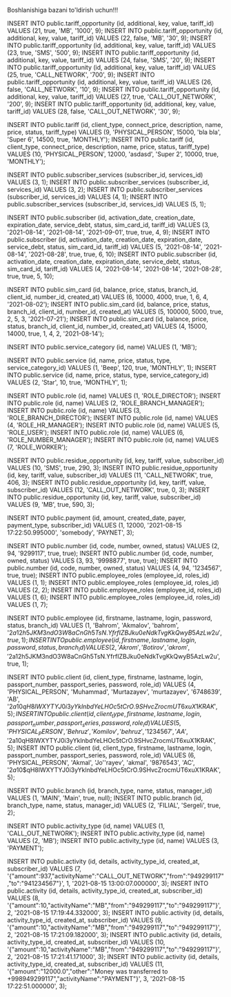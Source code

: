 Boshlanishiga bazani to'ldirish uchun!!!


INSERT INTO public.tariff_opportunity (id, additional, key, value, tariff_id) VALUES (21, true, 'MB', '1000', 9);
INSERT INTO public.tariff_opportunity (id, additional, key, value, tariff_id) VALUES (22, false, 'MB', '30', 9);
INSERT INTO public.tariff_opportunity (id, additional, key, value, tariff_id) VALUES (23, true, 'SMS', '500', 9);
INSERT INTO public.tariff_opportunity (id, additional, key, value, tariff_id) VALUES (24, false, 'SMS', '20', 9);
INSERT INTO public.tariff_opportunity (id, additional, key, value, tariff_id) VALUES (25, true, 'CALL_NETWORK', '700', 9);
INSERT INTO public.tariff_opportunity (id, additional, key, value, tariff_id) VALUES (26, false, 'CALL_NETWORK', '10', 9);
INSERT INTO public.tariff_opportunity (id, additional, key, value, tariff_id) VALUES (27, true, 'CALL_OUT_NETWORK', '200', 9);
INSERT INTO public.tariff_opportunity (id, additional, key, value, tariff_id) VALUES (28, false, 'CALL_OUT_NETWORK', '30', 9);

INSERT INTO public.tariff (id, client_type, connect_price, description, name, price, status, tariff_type) VALUES (9, 'PHYSICAL_PERSON', 15000, 'bla bla', 'Super 6', 14500, true, 'MONTHLY');
INSERT INTO public.tariff (id, client_type, connect_price, description, name, price, status, tariff_type) VALUES (10, 'PHYSICAL_PERSON', 12000, 'asdasd', 'Super 2', 10000, true, 'MONTHLY');

INSERT INTO public.subscriber_services (subscriber_id, services_id) VALUES (3, 1);
INSERT INTO public.subscriber_services (subscriber_id, services_id) VALUES (3, 2);
INSERT INTO public.subscriber_services (subscriber_id, services_id) VALUES (4, 1);
INSERT INTO public.subscriber_services (subscriber_id, services_id) VALUES (5, 1);

INSERT INTO public.subscriber (id, activation_date, creation_date, expiration_date, service_debt, status, sim_card_id, tariff_id) VALUES (3, '2021-08-14', '2021-08-14', '2021-09-01', true, true, 4, 9);
INSERT INTO public.subscriber (id, activation_date, creation_date, expiration_date, service_debt, status, sim_card_id, tariff_id) VALUES (5, '2021-08-14', '2021-08-14', '2021-08-28', true, true, 6, 10);
INSERT INTO public.subscriber (id, activation_date, creation_date, expiration_date, service_debt, status, sim_card_id, tariff_id) VALUES (4, '2021-08-14', '2021-08-14', '2021-08-28', true, true, 5, 10);

INSERT INTO public.sim_card (id, balance, price, status, branch_id, client_id, number_id, created_at) VALUES (6, 10000, 4000, true, 1, 6, 4, '2021-08-02');
INSERT INTO public.sim_card (id, balance, price, status, branch_id, client_id, number_id, created_at) VALUES (5, 100000, 5000, true, 2, 5, 3, '2021-07-21');
INSERT INTO public.sim_card (id, balance, price, status, branch_id, client_id, number_id, created_at) VALUES (4, 15000, 14000, true, 1, 4, 2, '2021-08-14');

INSERT INTO public.service_category (id, name) VALUES (1, 'MB');

INSERT INTO public.service (id, name, price, status, type, service_category_id) VALUES (1, 'Beep', 120, true, 'MONTHLY', 1);
INSERT INTO public.service (id, name, price, status, type, service_category_id) VALUES (2, 'Star', 10, true, 'MONTHLY', 1);

INSERT INTO public.role (id, name) VALUES (1, 'ROLE_DIRECTOR');
INSERT INTO public.role (id, name) VALUES (2, 'ROLE_BRANCH_MANAGER');
INSERT INTO public.role (id, name) VALUES (3, 'ROLE_BRANCH_DIRECTOR');
INSERT INTO public.role (id, name) VALUES (4, 'ROLE_HR_MANAGER');
INSERT INTO public.role (id, name) VALUES (5, 'ROLE_USER');
INSERT INTO public.role (id, name) VALUES (6, 'ROLE_NUMBER_MANAGER');
INSERT INTO public.role (id, name) VALUES (7, 'ROLE_WORKER');

INSERT INTO public.residue_opportunity (id, key, tariff, value, subscriber_id) VALUES (10, 'SMS', true, 290, 3);
INSERT INTO public.residue_opportunity (id, key, tariff, value, subscriber_id) VALUES (11, 'CALL_NETWORK', true, 406, 3);
INSERT INTO public.residue_opportunity (id, key, tariff, value, subscriber_id) VALUES (12, 'CALL_OUT_NETWORK', true, 0, 3);
INSERT INTO public.residue_opportunity (id, key, tariff, value, subscriber_id) VALUES (9, 'MB', true, 590, 3);

INSERT INTO public.payment (id, amount, created_date, payer, payment_type, subscriber_id) VALUES (1, 12000, '2021-08-15 17:22:50.995000', 'somebody', 'PAYNET', 3);

INSERT INTO public.number (id, code, number, owned, status) VALUES (2, 94, '9299117', true, true);
INSERT INTO public.number (id, code, number, owned, status) VALUES (3, 93, '9998877', true, true);
INSERT INTO public.number (id, code, number, owned, status) VALUES (4, 94, '1234567', true, true);
INSERT INTO public.employee_roles (employee_id, roles_id) VALUES (1, 1);
INSERT INTO public.employee_roles (employee_id, roles_id) VALUES (2, 2);
INSERT INTO public.employee_roles (employee_id, roles_id) VALUES (1, 6);
INSERT INTO public.employee_roles (employee_id, roles_id) VALUES (1, 7);

INSERT INTO public.employee (id, firstname, lastname, login, password, status, branch_id) VALUES (1, 'Bahrom', 'Akmalov', 'bahrom', '$2a$12$h5JKM3ndO3W8aCnGh5TsN.YfrfIZBJku0eNdkTvgKkQwyB5AzLw2u', true, 1);
INSERT INTO public.employee (id, firstname, lastname, login, password, status, branch_id) VALUES (2, 'Akrom', 'Botirov', 'akrom', '$2a$12$h5JKM3ndO3W8aCnGh5TsN.YfrfIZBJku0eNdkTvgKkQwyB5AzLw2u', true, 1);

INSERT INTO public.client (id, client_type, firstname, lastname, login, passport_number, passport_series, password, role_id) VALUES (4, 'PHYSICAL_PERSON', 'Muhammad', 'Murtazayev', 'murtazayev', '6748639', 'AB', '$2a$10$qH8lWXYTYJ0i3yYklnbdYeLHOc5tCrO.9SHvcZrocmUT6xuX1KRAK', 5);
INSERT INTO public.client (id, client_type, firstname, lastname, login, passport_number, passport_series, password, role_id) VALUES (5, 'PHYSICAL_PERSON', 'Behruz', 'Komilov', 'behruz', '1234567', 'AA', '$2a$10$qH8lWXYTYJ0i3yYklnbdYeLHOc5tCrO.9SHvcZrocmUT6xuX1KRAK', 5);
INSERT INTO public.client (id, client_type, firstname, lastname, login, passport_number, passport_series, password, role_id) VALUES (6, 'PHYSICAL_PERSON', 'Akmal', 'Jo''rayev', 'akmal', '9876543', 'AC', '$2a$10$qH8lWXYTYJ0i3yYklnbdYeLHOc5tCrO.9SHvcZrocmUT6xuX1KRAK', 5);

INSERT INTO public.branch (id, branch_type, name, status, manager_id) VALUES (1, 'MAIN', 'Main', true, null);
INSERT INTO public.branch (id, branch_type, name, status, manager_id) VALUES (2, 'FILIAL', 'Sergeli', true, 2);

INSERT INTO public.activity_type (id, name) VALUES (1, 'CALL_OUT_NETWORK');
INSERT INTO public.activity_type (id, name) VALUES (2, 'MB');
INSERT INTO public.activity_type (id, name) VALUES (3, 'PAYMENT');

INSERT INTO public.activity (id, details, activity_type_id, created_at, subscriber_id) VALUES (7, '{"amount":937,"activityName":"CALL_OUT_NETWORK","from":"949299117","to":"941234567"}', 1, '2021-08-15 13:00:07.000000', 3);
INSERT INTO public.activity (id, details, activity_type_id, created_at, subscriber_id) VALUES (8, '{"amount":10,"activityName":"MB","from":"949299117","to":"949299117"}', 2, '2021-08-15 17:19:44.332000', 3);
INSERT INTO public.activity (id, details, activity_type_id, created_at, subscriber_id) VALUES (9, '{"amount":10,"activityName":"MB","from":"949299117","to":"949299117"}', 2, '2021-08-15 17:21:09.182000', 3);
INSERT INTO public.activity (id, details, activity_type_id, created_at, subscriber_id) VALUES (10, '{"amount":10,"activityName":"MB","from":"949299117","to":"949299117"}', 2, '2021-08-15 17:21:41.171000', 3);
INSERT INTO public.activity (id, details, activity_type_id, created_at, subscriber_id) VALUES (11, '{"amount":"12000.0","other":"Money was transferred to +998949299117","activityName":"PAYMENT"}', 3, '2021-08-15 17:22:51.000000', 3);